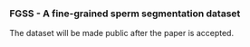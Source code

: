 ### FGSS - A fine-grained sperm segmentation dataset

The dataset will be made public after the paper is accepted.
